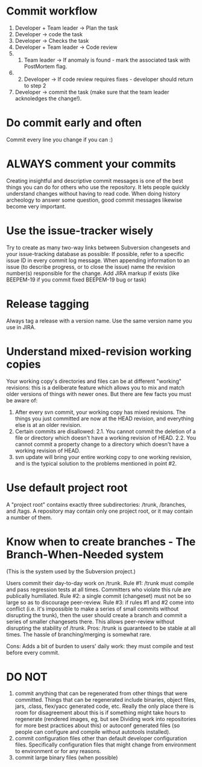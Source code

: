 # Commit workflow

1. Developer + Team leader -> Plan the task
2. Developer -> code the task
3. Developer -> Checks the task
4. Developer + Team leader -> Code review
5. 1. Team leader -> If anomaly is found - mark the associated task with PostMortem flag.
6. 2. Developer -> If code review requires fixes - developer should return to step 2
7. Developer -> commit the task (make sure that the team leader acknoledges the change!).

# Do commit early and often

Commit every line you change if you can :)

# ALWAYS comment your commits

Creating insightful and descriptive commit messages is one of the best things you can do for others who use the repository. It lets people quickly understand changes without having to read code. When doing history archeology to answer some question, good commit messages likewise become very important.

# Use the issue-tracker wisely

Try to create as many two-way links between Subversion changesets and your issue-tracking database as possible:
If possible, refer to a specific issue ID in every commit log message.
When appending information to an issue (to describe progress, or to close the issue) name the revision number(s) responsible for the change.
Add JIRA markup if exists (like BEEPEM-19 if you commit fixed BEEPEM-19 bug or task)

# Release tagging

Always tag a release with a version name. Use the same version name you use in JIRA.

# Understand mixed-revision working copies

Your working copy's directories and files can be at different "working" revisions: this is a deliberate feature which allows you to mix and match older versions of things with newer ones. But there are few facts you must be aware of:

1. After every svn commit, your working copy has mixed revisions. The things you just committed are now at the HEAD revision, and everything else is at an older revision.
2. Certain commits are disallowed:
   2.1. You cannot commit the deletion of a file or directory which doesn't have a working revision of HEAD.
   2.2. You cannot commit a property change to a directory which doesn't have a working revision of HEAD.
3. svn update will bring your entire working copy to one working revision, and is the typical solution to the problems mentioned in point #2.

# Use default project root

A "project root" contains exactly three subdirectories: /trunk, /branches, and /tags. A repository may contain only one project root, or it may contain a number of them.

# Know when to create branches - The Branch-When-Needed system

(This is the system used by the Subversion project.)

Users commit their day-to-day work on /trunk.
Rule #1: /trunk must compile and pass regression tests at all times. Committers who violate this rule are publically humiliated.
Rule #2: a single commit (changeset) must not be so large so as to discourage peer-review.
Rule #3: if rules #1 and #2 come into conflict (i.e. it's impossible to make a series of small commits without disrupting the trunk), then the user should create a branch and commit a series of smaller changesets there. This allows peer-review without disrupting the stability of /trunk.
Pros: /trunk is guaranteed to be stable at all times. The hassle of branching/merging is somewhat rare.

Cons: Adds a bit of burden to users' daily work: they must compile and test before every commit.

# DO NOT

1. commit anything that can be regenerated from other things that were committed.
   Things that can be regenerated include binaries, object files, jars, .class, flex/yacc generated code, etc. Really the only place there is room for disagreement about this is if something might take hours to regenerate (rendered images, eg, but see Dividing work into repositories for more best practices about this) or autoconf generated files (so people can configure and compile without autotools installed).
2. commit configuration files other than default developer configuration files.
   Specifically configuration files that might change from environment to environment or for any reasons.
3. commit large binary files (when possible)
